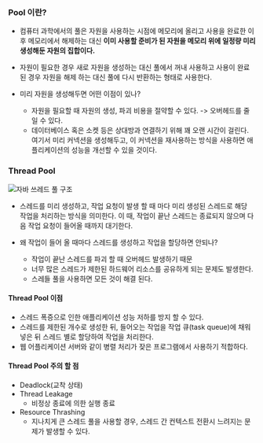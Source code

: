 
### Pool 이란?

- 컴퓨터 과학에서의 풀은 자원을 사용하는 시점에 메모리에 올리고 사용을 완료한 이후 메모리에서 해제하는 대신 **이미 사용할 준비가 된 자원을 메모리 위에 일정량 미리 생성해둔 자원의 집합이다.** 
- 자원이 필요한 경우 새로 자원을 생성하는 대신 풀에서 꺼내 사용하고 사용이 완료된 경우 자원을 해제 하는 대신 풀에 다시 반환하는 형태로 사용한다.

- 미리 자원을 생성해두면 어떤 이점이 있나?
	- 자원을 필요할 때 자원의 생성, 파괴 비용을 절약할 수 있다. -> 오버헤드를 줄일 수 있다.
	- 데이터베이스 혹은 소켓 등은 상대방과 연결하기 위해 꽤 오랜 시간이 걸린다. 여기서 미리 커넥션을 생성해두고, 이 커넥션을 재사용하는 방식을 사용하면 애플리케이션의 성능을 개선할 수 있을 것이다.


### Thread Pool

![자바 쓰레드 풀 구조](https://hudi.blog/static/465bd2c4d428de2345793e86cc4f5d7d/ca1dc/thread-pool.png)

- 스레드를 미리 생성하고, 작업 요청이 발생 할 때 마다 미리 생성된 스레드로 해당 작업을 처리하는 방식을 의미한다. 이 때, 작업이 끝난 스레드는 종료되지 않으며 다음 작업 요청이 들어올 때까지 대기한다.

- 왜 작업이 들어 올 때마다 스레드를 생성하고 작업을 할당하면 안되나?
	- 작업이 끝난 스레드를 파괴 할 때 오버헤드 발생하기 때문
	- 너무 많은 스레드가 제한된 하드웨어 리소스를 공유하게 되는 문제도 발생한다.
	- 스레들 풀을 사용하면 모든 것이 해결 된다.

#### Thread Pool 이점

- 스레드 폭증으로 인한 애플리케이션 성능 저하를 방지 할 수 있다.
- 스레드를 제한된 개수로 생성한 뒤, 들어오는 작업을 작업 큐(task queue)에 채워 넣은 뒤 스레드 별로 할당하여 작업을 처리한다.
- 웹 어플리케이션 서버와 같이 병렬 처리가 잦은 프로그램에서 사용하기 적합하다.

#### Thread Pool 주의 할 점

- Deadlock(교착 상태)
- Thread Leakage
	- 비정상 종료에 의한 실행 종료
- Resource Thrashing
	- 지나치게 큰 스레드 풀을 사용할 경우, 스레드 간 컨텍스트 전환시 느려지는 문제가 발생할 수 있다.